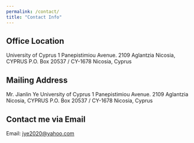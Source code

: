 ```yaml
---
permalink: /contact/
title: "Contact Info"
---
```


## Office Location

University of Cyprus
1 Panepistimiou Avenue. 2109 Aglantzia Nicosia, CYPRUS
P.O. Box 20537 / CY-1678 Nicosia, Cyprus

## Mailing Address

Mr. Jianlin Ye 
University of Cyprus
1 Panepistimiou Avenue. 2109 Aglantzia Nicosia, CYPRUS
P.O. Box 20537 / CY-1678 Nicosia, Cyprus

## Contact me via Email
Email: [jye2020@yahoo.com](mailto:jye2020@yahoo.com)